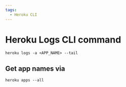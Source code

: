 ```yaml
---
tags:
  - Heroku CLI
---
```


# Heroku Logs CLI command

`heroku logs -a <APP_NAME> --tail`

## Get app names via

`heroku apps --all`
